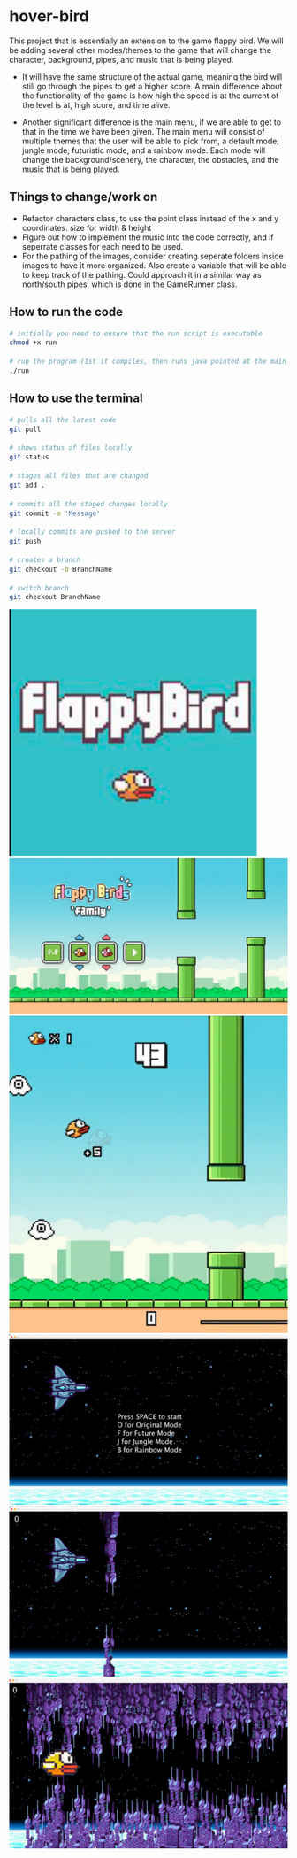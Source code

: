 # hover-bird
This project that is essentially an extension to the game flappy bird. We will be adding several other modes/themes to the game that will change the character, background, pipes, and music that is being played. 

-   It will have the same structure of the actual game, meaning the bird will still go through the pipes to get a higher score. A main difference about the functionality of the game is how high the speed is at the current of the level is at, high score, and time alive.

-   Another significant difference is the main menu, if we are able to get to that in the time we have been given. The main menu will consist of multiple themes that the user will be able to pick from, a default mode, jungle mode, futuristic mode, and a rainbow mode. Each mode will change the background/scenery, the character, the obstacles, and the music that is being played.

## Things to change/work on
-   Refactor characters class, to use the point class instead of the x and y coordinates. size for width & height
-   Figure out how to implement the music into the code correctly, and if seperrate classes for each need to be used.
-   For the pathing of the images, consider creating seperate folders inside images to have it more organized. Also create a variable that will be able to keep track of the pathing. Could approach it in a similar way as north/south pipes, which is done in the GameRunner class.

## How to run the code
```zsh
# initially you need to ensure that the run script is executable
chmod +x run

# run the program (1st it compiles, then runs java pointed at the main class aka Window)
./run
```
## How to use the terminal
```zsh
# pulls all the latest code
git pull

# shows status of files locally
git status

# stages all files that are changed
git add .

# commits all the staged changes locally
git commit -m 'Message'

# locally commits are pushed to the server
git push

# creates a branch
git checkout -b BranchName

# switch branch
git checkout BranchName
```

![view](./images/READMELoadingScreen.png)
![view](./images/READMESelection.png)
![view](./images/READMEFlappyBird.png)
![view](./images/READMESelect.png)
![view](./images/READMEFuture.png)
![view](./images/READMEFutureHack.png)
